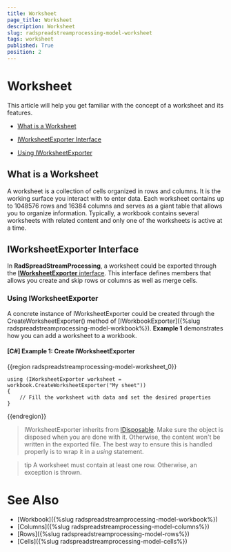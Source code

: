 ```yaml
---
title: Worksheet
page_title: Worksheet
description: Worksheet
slug: radspreadstreamprocessing-model-worksheet
tags: worksheet
published: True
position: 2
---
```


# Worksheet

This article will help you get familiar with the concept of a worksheet and its features.

* [What is a Worksheet](#what-is-a-worksheet)

* [IWorksheetExporter Interface](#iworksheetexporter-interface)

* [Using IWorksheetExporter](#using-iworksheetexporter)

 
## What is a Worksheet

A worksheet is a collection of cells organized in rows and columns. It is the working surface you interact with to enter data. Each worksheet contains up to 1048576 rows and 16384 columns and serves as a giant table that allows you to organize information. Typically, a workbook contains several worksheets with related content and only one of the worksheets is active at a time.



## IWorksheetExporter Interface

In **RadSpreadStreamProcessing**, a worksheet could be exported through the [**IWorksheetExporter** interface](http://docs.telerik.com/devtools/document-processing/api/html/T_Telerik_Documents_SpreadsheetStreaming_IWorksheetExporter.htm). This interface defines members that allows you create and skip rows or columns as well as merge cells. 

### Using IWorksheetExporter

A concrete instance of IWorksheetExporter could be created through the CreateWorksheetExporter() method of [IWorkbookExporter]({%slug radspreadstreamprocessing-model-workbook%}). **Example 1** demonstrates how you can add a worksheet to a workbook.

#### **[C#] Example 1: Create IWorksheetExporter**

{{region radspreadstreamprocessing-model-worksheet_0}}

	using (IWorksheetExporter worksheet = workbook.CreateWorksheetExporter("My sheet"))
	{
		// Fill the worksheet with data and set the desired properties
	}
{{endregion}}

>IWorksheetExporter inherits from [IDisposable](https://msdn.microsoft.com/en-us/library/system.idisposable(v=vs.110).aspx). Make sure the object is disposed when you are done with it. Otherwise, the content won't be written in the exported file. The best way to ensure this is handled properly is to wrap it in a *using* statement.

>tip A worksheet must contain at least one row. Otherwise, an exception is thrown.

# See Also 

* [Workbook]({%slug radspreadstreamprocessing-model-workbook%})
* [Columns]({%slug radspreadstreamprocessing-model-columns%})
* [Rows]({%slug radspreadstreamprocessing-model-rows%})
* [Cells]({%slug radspreadstreamprocessing-model-cells%})